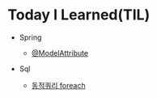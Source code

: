 Today I Learned(TIL)
====================
* Spring
    * [@ModelAttribute](Spring/ModelAttribute.md)
   
* Sql
    * [동적쿼리 foreach](Sql/foreach_collection.md)